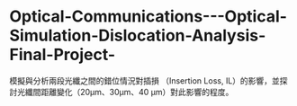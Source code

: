 # Optical-Communications---Optical-Simulation-Dislocation-Analysis-Final-Project-
模擬與分析兩段光纖之間的錯位情況對插損 （Insertion Loss, IL）的影響，並探討光纖間距離變化（20μm、30μm、40 μm）對此影響的程度。
